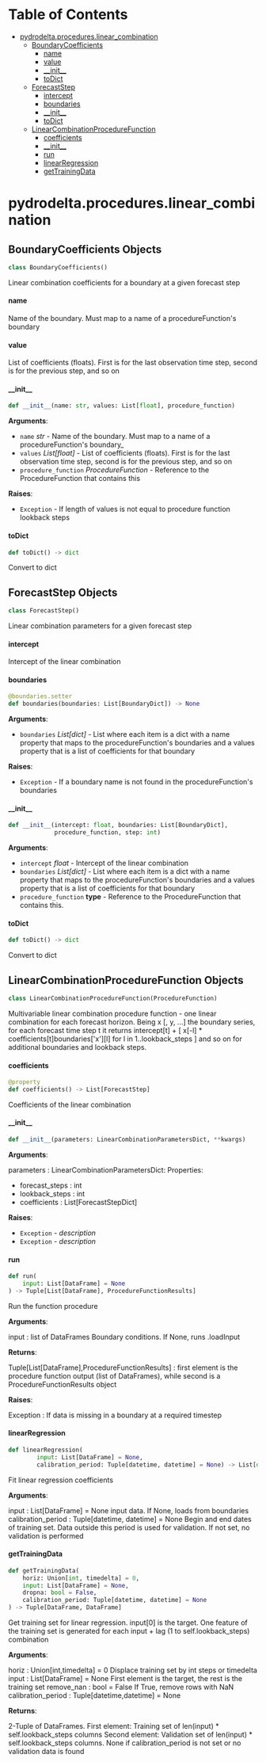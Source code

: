 # Table of Contents

* [pydrodelta.procedures.linear\_combination](#pydrodelta.procedures.linear_combination)
  * [BoundaryCoefficients](#pydrodelta.procedures.linear_combination.BoundaryCoefficients)
    * [name](#pydrodelta.procedures.linear_combination.BoundaryCoefficients.name)
    * [value](#pydrodelta.procedures.linear_combination.BoundaryCoefficients.value)
    * [\_\_init\_\_](#pydrodelta.procedures.linear_combination.BoundaryCoefficients.__init__)
    * [toDict](#pydrodelta.procedures.linear_combination.BoundaryCoefficients.toDict)
  * [ForecastStep](#pydrodelta.procedures.linear_combination.ForecastStep)
    * [intercept](#pydrodelta.procedures.linear_combination.ForecastStep.intercept)
    * [boundaries](#pydrodelta.procedures.linear_combination.ForecastStep.boundaries)
    * [\_\_init\_\_](#pydrodelta.procedures.linear_combination.ForecastStep.__init__)
    * [toDict](#pydrodelta.procedures.linear_combination.ForecastStep.toDict)
  * [LinearCombinationProcedureFunction](#pydrodelta.procedures.linear_combination.LinearCombinationProcedureFunction)
    * [coefficients](#pydrodelta.procedures.linear_combination.LinearCombinationProcedureFunction.coefficients)
    * [\_\_init\_\_](#pydrodelta.procedures.linear_combination.LinearCombinationProcedureFunction.__init__)
    * [run](#pydrodelta.procedures.linear_combination.LinearCombinationProcedureFunction.run)
    * [linearRegression](#pydrodelta.procedures.linear_combination.LinearCombinationProcedureFunction.linearRegression)
    * [getTrainingData](#pydrodelta.procedures.linear_combination.LinearCombinationProcedureFunction.getTrainingData)

<a id="pydrodelta.procedures.linear_combination"></a>

# pydrodelta.procedures.linear\_combination

<a id="pydrodelta.procedures.linear_combination.BoundaryCoefficients"></a>

## BoundaryCoefficients Objects

```python
class BoundaryCoefficients()
```

Linear combination coefficients for a boundary at a given forecast step

<a id="pydrodelta.procedures.linear_combination.BoundaryCoefficients.name"></a>

#### name

Name of the boundary. Must map to a name of a procedureFunction's boundary

<a id="pydrodelta.procedures.linear_combination.BoundaryCoefficients.value"></a>

#### value

List of coefficients (floats). First is for the last observation time step, second is for the previous step, and so on

<a id="pydrodelta.procedures.linear_combination.BoundaryCoefficients.__init__"></a>

#### \_\_init\_\_

```python
def __init__(name: str, values: List[float], procedure_function)
```

**Arguments**:

- `name` _str_ - Name of the boundary. Must map to a name of a procedureFunction's boundary_
- `values` _List[float]_ - List of coefficients (floats). First is for the last observation time step, second is for the previous step, and so on
- `procedure_function` _ProcedureFunction_ - Reference to the ProcedureFunction that contains this
  

**Raises**:

- `Exception` - If length of values is not equal to procedure function lookback steps

<a id="pydrodelta.procedures.linear_combination.BoundaryCoefficients.toDict"></a>

#### toDict

```python
def toDict() -> dict
```

Convert to dict

<a id="pydrodelta.procedures.linear_combination.ForecastStep"></a>

## ForecastStep Objects

```python
class ForecastStep()
```

Linear combination parameters for a given forecast step

<a id="pydrodelta.procedures.linear_combination.ForecastStep.intercept"></a>

#### intercept

Intercept of the linear combination

<a id="pydrodelta.procedures.linear_combination.ForecastStep.boundaries"></a>

#### boundaries

```python
@boundaries.setter
def boundaries(boundaries: List[BoundaryDict]) -> None
```

**Arguments**:

- `boundaries` _List[dict]_ - List where each item is a dict with a name property that maps to the procedureFunction's boundaries and a values property that is a list of coefficients for that boundary
  

**Raises**:

- `Exception` - If a boundary name is not found in the procedureFunction's boundaries

<a id="pydrodelta.procedures.linear_combination.ForecastStep.__init__"></a>

#### \_\_init\_\_

```python
def __init__(intercept: float, boundaries: List[BoundaryDict],
             procedure_function, step: int)
```

**Arguments**:

- `intercept` _float_ - Intercept of the linear combination
- `boundaries` _List[dict]_ - List where each item is a dict with a name property that maps to the procedureFunction's boundaries and a values property that is a list of coefficients for that boundary
- `procedure_function` __type__ - Reference to the ProcedureFunction that contains this.

<a id="pydrodelta.procedures.linear_combination.ForecastStep.toDict"></a>

#### toDict

```python
def toDict() -> dict
```

Convert to dict

<a id="pydrodelta.procedures.linear_combination.LinearCombinationProcedureFunction"></a>

## LinearCombinationProcedureFunction Objects

```python
class LinearCombinationProcedureFunction(ProcedureFunction)
```

Multivariable linear combination procedure function - one linear combination for each forecast horizon. Being x [, y, ...] the boundary series, for each forecast time step t it returns intercept[t] + [ x[-l] * coefficients[t]boundaries['x'][l] for l in 1..lookback_steps ] and so on for additional boundaries and lookback steps.

<a id="pydrodelta.procedures.linear_combination.LinearCombinationProcedureFunction.coefficients"></a>

#### coefficients

```python
@property
def coefficients() -> List[ForecastStep]
```

Coefficients of the linear combination

<a id="pydrodelta.procedures.linear_combination.LinearCombinationProcedureFunction.__init__"></a>

#### \_\_init\_\_

```python
def __init__(parameters: LinearCombinationParametersDict, **kwargs)
```

**Arguments**:

  parameters : LinearCombinationParametersDict:
  Properties:
  - forecast_steps : int
  - lookback_steps : int
  - coefficients : List[ForecastStepDict]
  

**Raises**:

- `Exception` - _description_
- `Exception` - _description_

<a id="pydrodelta.procedures.linear_combination.LinearCombinationProcedureFunction.run"></a>

#### run

```python
def run(
    input: List[DataFrame] = None
) -> Tuple[List[DataFrame], ProcedureFunctionResults]
```

Run the function procedure

**Arguments**:

  input : list of DataFrames
  Boundary conditions. If None, runs .loadInput
  

**Returns**:

  Tuple[List[DataFrame],ProcedureFunctionResults] : first element is the procedure function output (list of DataFrames), while second is a ProcedureFunctionResults object
  

**Raises**:

  Exception : If data is missing in a boundary at a required timestep

<a id="pydrodelta.procedures.linear_combination.LinearCombinationProcedureFunction.linearRegression"></a>

#### linearRegression

```python
def linearRegression(
        input: List[DataFrame] = None,
        calibration_period: Tuple[datetime, datetime] = None) -> List[dict]
```

Fit linear regression coefficients

**Arguments**:

  input : List[DataFrame] = None
  input data. If None, loads from boundaries
  calibration_period : Tuple[datetime, datetime] = None
  Begin and end dates of training set. Data outside this period is used for validation. If not set, no validation is performed

<a id="pydrodelta.procedures.linear_combination.LinearCombinationProcedureFunction.getTrainingData"></a>

#### getTrainingData

```python
def getTrainingData(
    horiz: Union[int, timedelta] = 0,
    input: List[DataFrame] = None,
    dropna: bool = False,
    calibration_period: Tuple[datetime, datetime] = None
) -> Tuple[DataFrame, DataFrame]
```

Get training set for linear regression. input[0] is the target. One feature of the training set is generated for each input + lag (1 to self.lookback_steps) combination

**Arguments**:

  horiz : Union[int,timedelta] = 0
  Displace training set by int steps or timedelta
  input : List[DataFrame] = None
  First element is the target, the rest is the training set
  remove_nan : bool = False
  If True, remove rows with NaN
  calibration_period : Tuple[datetime,datetime] = None
  

**Returns**:

  2-Tuple of DataFrames.
  First element: Training set of len(input) * self.lookback_steps columns
  Second element: Validation set of len(input) * self.lookback_steps columns. None if calibration_period is not set or no validation data is found

